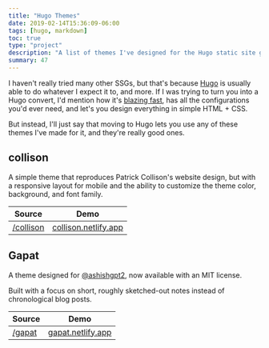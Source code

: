 ```yaml
---
title: "Hugo Themes"
date: 2019-02-14T15:36:09-06:00
tags: [hugo, markdown]
toc: true
type: "project"
description: "A list of themes I've designed for the Hugo static site generator."
summary: 47
---
```


I haven't really tried many other SSGs, but that's because [Hugo](https:/gohugo.io) is usually able to do whatever I expect it to, and more. If I was trying to turn you into a Hugo convert, I'd mention how it's [blazing fast](https://www.zachleat.com/web/build-benchmark/), has all the configurations you'd ever need, and let's you design everything in simple HTML + CSS. 

But instead, I'll just say that moving to Hugo lets you use any of these themes I've made for it, and they're really good ones. 

## collison

A simple theme that reproduces Patrick Collison's website design, but with a responsive layout for mobile and the ability to customize the theme color, background, and font family.

| Source | Demo |
|-|-|
| [/collison](https://github.com/stealsocks/collison) | [collison.netlify.app](https://collison.netlify.app/) |

## Gapat

A theme designed for [@ashishgpt2](https://twitter.com/ashishgpt2/), now available with an MIT license. 

Built with a focus on short, roughly sketched-out notes instead of chronological blog posts.

| Source | Demo |
|-|-|
| [/gapat](https://github.com/stealsocks/gapat) | [gapat.netlify.app](https://gapat.netlify.app/notes/) |
